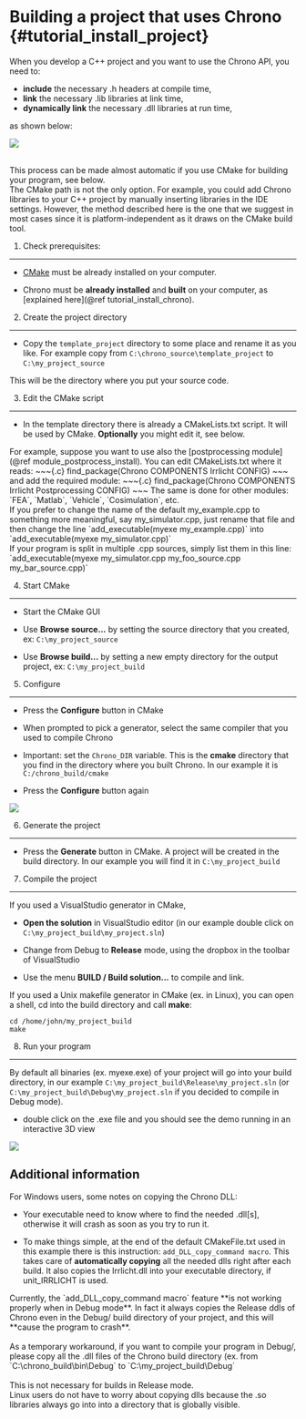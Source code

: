 Building a project that uses Chrono             {#tutorial_install_project}
==========================


When you develop a C++ project and you want to use the Chrono API,
you need to:
- **include** the necessary .h headers at compile time,
- **link** the necessary .lib libraries at link time,
- **dynamically link** the necessary .dll libraries at run time, 

as shown below: <br>

![](Pic_build.png)

<br>
This process can be made almost automatic if you use CMake for building your program, see below.

<div class="ce-info">
The CMake path is not the only option. For example, you could add Chrono libraries
to your C++ project by manually inserting libraries in the IDE settings. However,
the method described here is the one that we suggest in most cases since it is platform-independent as it draws on the CMake
build tool.
</div>



1) Check prerequisites:
-------------------------------------------------------------------

-   [CMake](http://www.cmake.org) must be already installed on
    your computer.
	
-   Chrono must be **already installed** and **built** 
    on your computer, as [explained here](@ref tutorial_install_chrono).

	
2) Create the project directory
-------------------------------------------------------------------

-   Copy the `template_project` directory to some place and rename it as you like.
    For example copy from `C:\chrono_source\template_project` to `C:\my_project_source`

This will be the directory where you put your source code.


3) Edit the CMake script
------------------------------------------------------------

- In the template directory there is already a CMakeLists.txt script. It will be used by CMake.
  **Optionally** you might edit it, see below.

<div class="ce-info">
For example, suppose you want to use also the [postprocessing module](@ref module_postprocess_install).
You can edit CMakeLists.txt where it reads:
~~~{.c}
find_package(Chrono
             COMPONENTS Irrlicht
             CONFIG)
~~~
and add the required module:
~~~{.c}
find_package(Chrono
             COMPONENTS Irrlicht Postprocessing
             CONFIG)
~~~
The same is done for other modules: `FEA`, `Matlab`, `Vehicle`, `Cosimulation`, etc.
</div>

<div class="ce-info">
If you prefer to change the name of the default my_example.cpp to 
something more meaningful, say my_simulator.cpp, just rename that file and then change the line
 `add_executable(myexe my_example.cpp)` 
 into 
 `add_executable(myexe my_simulator.cpp)`
</div>

<div class="ce-info">
If your program is split in multiple .cpp sources, simply list them in this line:
 `add_executable(myexe my_simulator.cpp  my_foo_source.cpp  my_bar_source.cpp)` 
</div>


4) Start CMake 
--------------------------------------------------

-   Start the CMake GUI

-   Use **Browse source...** by setting the source directory that you
    created, ex: `C:\my_project_source`
	
-   Use **Browse build...** by setting a new empty directory for the
    output project, ex: `C:\my_project_build`

	
5) Configure
------------------------------------------------

- Press the **Configure** button in CMake

- When prompted to pick a generator, select the same 
  compiler that you used to compile Chrono

- Important: set the `Chrono_DIR` variable. This is the **cmake** directory that 
  you find in the directory where you built Chrono. In our example it is `C:/chrono_build/cmake`

- Press the **Configure** button again

![](Install_my_project_1.gif)


6) Generate the project
-----------------------------------------------------------

- Press the **Generate** button in CMake. A project will be created in
  the build directory. In our example you will find it in `C:\my_project_build`


7) Compile the project
----------------------------------------------------------

If you used a VisualStudio generator in CMake, 

-   **Open the solution** in VisualStudio editor (in our example double
    click on `C:\my_project_build\my_project.sln`)

-   Change from Debug to **Release** mode, using the dropbox in the 
    toolbar of VisualStudio
	
-   Use the menu **BUILD / Build solution...** to compile and link.

If you used a Unix makefile generator in CMake (ex. in Linux), you can
open a shell, cd into the build directory and call **make**: 
~~~{.c}
cd /home/john/my_project_build
make
~~~ 


8) Run your program
-------------------------------------------------------

By default all binaries (ex. myexe.exe) of your project will go into
your build directory, in our example `C:\my_project_build\Release\my_project.sln` 
(or `C:\my_project_build\Debug\my_project.sln` if you decided to compile in Debug mode).

- double click on the .exe file and you should see the demo running in an interactive 3D view

![](Install_my_project_2.jpg)

Additional information
----------------------

For Windows users, some notes on copying the Chrono DLL:

- Your executable need to know where to find the needed .dll[s], 
otherwise it will crash as soon as you try to run it.

- To make things simple, at the end of the default CMakeFile.txt used in this example 
there is this instruction: `add_DLL_copy_command macro`. This takes care of **automatically copying** all the needed dlls right after each build. 
It also copies the Irrlicht.dll into your executable directory, if unit_IRRLICHT is used. 
  
<div class="ce-danger">
Currently, the `add_DLL_copy_command macro` feature **is not working properly when in Debug mode**. 
In fact it always copies the Release ddls of Chrono even in the Debug/ build directory of your project, 
and this will **cause the program to crash**. 
<br><br>
As a temporary workaround, if you want to compile your program in Debug/, please copy all the .dll files of
the Chrono build directory (ex. from  `C:\chrono_build\bin\Debug` to `C:\my_project_build\Debug`
<br><br>
This is not necessary for builds in Release mode.
</div>


<div class="ce-info">
Linux users do not have to worry about copying dlls because the .so libraries always go into into a directory that is globally visible.
</div>

